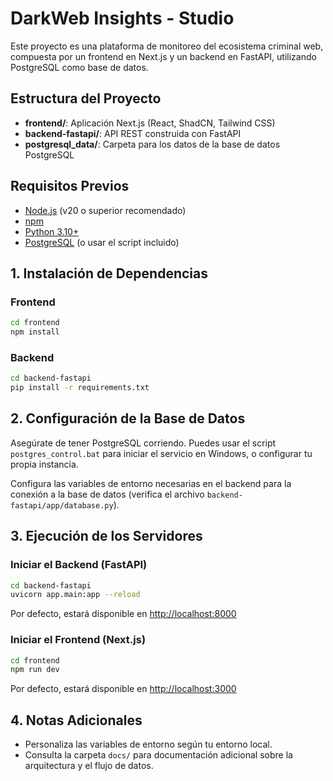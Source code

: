 # DarkWeb Insights - Studio

Este proyecto es una plataforma de monitoreo del ecosistema criminal web, compuesta por un frontend en Next.js y un backend en FastAPI, utilizando PostgreSQL como base de datos.

## Estructura del Proyecto

- **frontend/**: Aplicación Next.js (React, ShadCN, Tailwind CSS)
- **backend-fastapi/**: API REST construida con FastAPI
- **postgresql_data/**: Carpeta para los datos de la base de datos PostgreSQL

## Requisitos Previos

- [Node.js](https://nodejs.org/) (v20 o superior recomendado)
- [npm](https://www.npmjs.com/)
- [Python 3.10+](https://www.python.org/)
- [PostgreSQL](https://www.postgresql.org/) (o usar el script incluido)

## 1. Instalación de Dependencias

### Frontend
```bash
cd frontend
npm install
```

### Backend
```bash
cd backend-fastapi
pip install -r requirements.txt
```

## 2. Configuración de la Base de Datos

Asegúrate de tener PostgreSQL corriendo. Puedes usar el script `postgres_control.bat` para iniciar el servicio en Windows, o configurar tu propia instancia.

Configura las variables de entorno necesarias en el backend para la conexión a la base de datos (verifica el archivo `backend-fastapi/app/database.py`).

## 3. Ejecución de los Servidores

### Iniciar el Backend (FastAPI)
```bash
cd backend-fastapi
uvicorn app.main:app --reload
```
Por defecto, estará disponible en [http://localhost:8000](http://localhost:8000)

### Iniciar el Frontend (Next.js)
```bash
cd frontend
npm run dev
```
Por defecto, estará disponible en [http://localhost:3000](http://localhost:3000)

## 4. Notas Adicionales

- Personaliza las variables de entorno según tu entorno local.
- Consulta la carpeta `docs/` para documentación adicional sobre la arquitectura y el flujo de datos.



